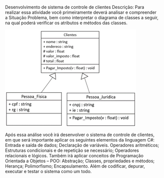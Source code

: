 Desenvolvimento de sistema de controle de clientes
Descrição:
Para realizar essa atividade você primeiramente deverá analisar e compreender a Situação Problema, bem como interpretar o diagrama de classes a seguir, na qual poderá verificar os atributos e métodos das classes.

![alt text](CodBack_SP2_Diagrama.png.png)

Após essa análise você irá desenvolver o sistema de controle de clientes, em que será importante aplicar os seguintes elementos da linguagem C#:
Entrada e saída de dados;
Declaração de variáveis.
Operadores aritméticos;
Estruturas condicionais e de repetição se necessário;
Operadores relacionais e lógicos.
Também irá aplicar conceitos de Programação Orientada a Objetos – POO:
Abstração;
Classes, propriedades e métodos;
Herança;
Polimorfismo;
Encapsulamento.
Além de codificar, depurar, executar e testar o sistema como um todo.
